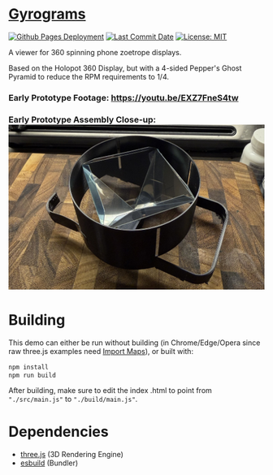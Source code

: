 # [Gyrograms](zalo.github.io/Gyrograms/)

<p align="left">
  <a href="https://github.com/zalo/Gyrograms/deployments/activity_log?environment=github-pages">
      <img src="https://img.shields.io/github/deployments/zalo/Gyrograms/github-pages?label=Github%20Pages%20Deployment" title="Github Pages Deployment"></a>
  <a href="https://github.com/zalo/Gyrograms/commits/main">
      <img src="https://img.shields.io/github/last-commit/zalo/Gyrograms" title="Last Commit Date"></a>
  <a href="https://github.com/zalo/Gyrograms/blob/master/LICENSE">
      <img src="https://img.shields.io/github/license/zalo/Gyrograms" title="License: MIT"></a>
</p>

A viewer for 360 spinning phone zoetrope displays.

Based on the Holopot 360 Display, but with a 4-sided Pepper's Ghost Pyramid to reduce the RPM requirements to 1/4.

### Early Prototype Footage: https://youtu.be/EXZ7FneS4tw

### Early Prototype Assembly Close-up: ![Early Prototype](assets/EarlyPrototype.jpg)

 # Building

This demo can either be run without building (in Chrome/Edge/Opera since raw three.js examples need [Import Maps](https://caniuse.com/import-maps)), or built with:
```
npm install
npm run build
```
After building, make sure to edit the index .html to point from `"./src/main.js"` to `"./build/main.js"`.

 # Dependencies
 - [three.js](https://github.com/mrdoob/three.js/) (3D Rendering Engine)
 - [esbuild](https://github.com/evanw/esbuild/) (Bundler)
